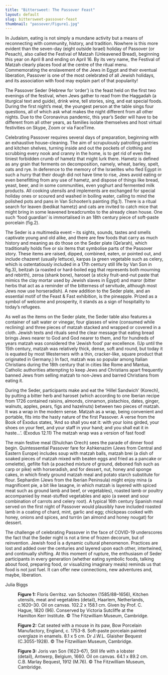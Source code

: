 ```yaml
---
title: "Bittersweet: The Passover Feast"
layout: default
slug: bittersweet-passover-feast
thumbnail: "passover/Figure1.jpg"
---
```

In Judaism, eating is not simply a mundane activity but a means of reconnecting with community, history, and tradition.  Nowhere is this more evident than the seven-day (eight outside Israel) holiday of Passover (or Pesach), also called the Festival of Matzah (Unleavened Bread), beginning this year on April 8 and ending on April 16.  By its very name, the Festival of Matzah clearly places food at the centre of the ritual menu.  Commemorating the enslavement of the Jews in Egypt and their eventual liberation, Passover is one of the most celebrated of all Jewish holidays, and its association with food may explain part of that popularity!  

The Passover Seder (Hebrew for ‘order’) is the feast held on the first two evenings of the festival, when Jews gather to read from the Haggadah (a liturgical text and guide), drink wine, tell stories, sing, and eat special foods.  During the first night’s meal, the youngest person at the table sings four questions, all of which ask what makes the night different from all other nights.  Due to the Coronavirus pandemic, this year’s Seder will have to be different from all other years, as families isolate themselves and host virtual festivities on Skype, Zoom or via FaceTime.

Celebrating Passover requires several days of preparation, beginning with an exhaustive house-cleaning.  The aim of scrupulously patrolling pantries and kitchen shelves, turning inside and out the pockets of clothing and scrubbing every nook and cranny in the home, is to get rid of even the tiniest forbidden crumb of hametz that might lurk there.  Hametz is defined as any grain that ferments on decomposition, namely, wheat, barley, spelt, oats and rye.  In deference to the memory of the Israelites who fled Egypt in such a hurry that their dough did not have time to rise, Jews avoid eating or even benefitting from any use of hametz, and dispose of things like bread, yeast, beer, and in some communities, even yoghurt and fermented milk products.  All cooking utensils and implements are exchanged for special holiday ones or scoured and washed in boiling water, calling to mind the polished pots and pans in Van Schooten’s painting (fig.1).  There is a ritual search for leaven (bedikat hametz) and cats are invited to catch mice that might bring in some leavened breadcrumbs to the already clean house.  One such ‘food guardian’ is immortalised in an 18th century piece of soft-paste porcelain (fig.2).

The Seder is a multimedia event – its sights, sounds, tastes and smells captivate young and old alike, and there are few foods that carry as much history and meaning as do those on the Seder plate (Qe’arah), which traditionally holds five or six items that symbolise parts of the Passover story.  These items are raised, dipped, combined, eaten, or pointed out, and include chazeret (usually lettuce), karpas (a green vegetable such as celery, which is ostentatiously included in a 17th century still life by Van Son in fig.3), beitzah (a roasted or hard-boiled egg that represents both mourning and rebirth), zeroa (shank bone), haroset (a sticky fruit-and-nut paste that mimics the clay mortar used by Jewish slaves in Egypt) and maror (bitter herbs that act as a reminder of the bitterness of servitude, although most Jews now use horseradish).  A new addition to the Seder plate, and an essential motif of the Feast & Fast exhibition, is the pineapple.  Prized as a symbol of welcome and prosperity, it stands as a sign of hospitality to today’s refugees.

As well as the items on the Seder plate, the Seder table also features a container of salt water or vinegar, four glasses of wine (consumed while reclining) and three pieces of matzah stacked and wrapped or covered in a cloth.  Jewish texts and rituals send the clear message that eating bread brings Jews nearer to God and God nearer to them, and for hundreds of years matzah was considered the ‘Jewish food’ par excellence.  (Up until the 15th century, matzah was relatively thick, dense, soft and round, but today it is equated by most Westerners with a thin, cracker-like, square product that originated in Germany.)   In fact, matzah was so popular among Italian Christians during the 18th century that in cities like Rome and Mantua, Catholic authorities attempting to keep Jews and Christians apart frequently banned Jews from selling matzah to non-Jews and barred Christians from eating it.  

During the Seder, participants make and eat the ‘Hillel Sandwich’ (Korech), by putting a bitter herb and haroset (which according to one Iberian recipe from 1726 contained raisins, almonds, cinnamon, pistachios, dates, ginger, walnuts, apples, pears, figs and hazelnuts) between two pieces of matzah.  It was a wrap in the modern sense.  Matzah as a wrap, being convenient and portable, fits into the hasty nature of the first Passover.  A verse from the Book of Exodus states, ‘And so shall you eat it: with your loins girded, your shoes on your feet, and your staff in your hand; and you shall eat it in haste…’. (Exodus 12.11) The matzah wrap was a version of fast food!

The main festive meal (Shulchan Orech) sees the parade of dinner food begin.  Quintessential Passover fare for Ashkenazim (Jews from Central and Eastern Europe) includes soup with matzah balls, matzah brei (a dish of soaked pieces of matzah mixed with beaten eggs and fried as a pancake or omelette), gefilte fish (a poached mixture of ground, deboned fish such as carp or pike) with horseradish, and for dessert, nut, honey and sponge cakes, in which finely ground matzah meal and potato starch substitute for flour.  Sephardim (Jews from the Iberian Peninsula) might enjoy mina (a magnificent pie, a bit like lasagne, in which matzah is layered with spiced meat such as ground lamb and beef, or vegetables), roasted lamb or poultry accompanied by meat-stuffed vegetables and apio (a sweet and sour combination of carrots and celery root).  A typical 16th  century Spanish meal served on the first night of Passover would plausibly have included roasted lamb in a coating of chard, mint, garlic and egg; chickpeas cooked with honey, onions and spices, and turrón (an almond and honey nougat) for dessert.  

The challenge of celebrating Passover in the face of COVID-19 underscores the fact that the Seder night is not a time of frozen decorum, but of reinvention.  Jewish food is a dynamic cultural phenomenon.  Practices are lost and added over the centuries and layered upon each other, intertwined, and continually shifting.   At this moment of rupture, the enthusiasm of Seder participants in every generation (whether eating symbolic foods, talking about food, preparing food, or visualizing imaginary meals) reminds us that food is not just fuel.  It can offer new connections, new adventures and, maybe, liberation.  

Julia Biggs

<figure class="figure col-md-12">
  <img src="/images/passover/Figure1.jpg" class="figure-img img-fluid rounded" alt="">
  <figcaption class="figure-caption">
    <strong>Figure 1:</strong> Floris Gerritsz. van Schooten (1585/88–1656), Kitchen utensils, meat and vegetables (detail), Haarlem, Netherlands, c.1620–30. Oil on canvas. 102.2 x 158.1 cm. Given by Prof. C. Hague, 1820 (96).  Conserved by Victoria Sutcliffe at the Hamilton Kerr Institute. © The Fitzwilliam Museum, Cambridge.
  </figcaption>
</figure>


<figure class="figure col-md-12">
<img src="/images/passover/Figure2.jpg" class="figure-img img-fluid rounded" alt="">
<figcaption class="figure-caption">
  <strong>Figure 2:</strong> Cat seated with a mouse in its paw, Bow Porcelain Manufactory, England, c. 1753-8.  Soft-paste porcelain painted overglaze in enamels. 8.1 x 5 cm.  Dr J.W.L. Glaisher Bequest (C.3055-1928). © The Fitzwilliam Museum, Cambridge.
</figcaption>
</figure>

<figure class="figure col-md-12">
<img src="/images/passover/Figure3.jpg" class="figure-img img-fluid rounded" alt="">
<figcaption class="figure-caption">
  <strong>Figure 3:</strong> Joris van Son (1623–67), Still life with a lobster (detail), Antwerp, Belgium, 1660. Oil on canvas. 64.1 x 89.2 cm. C.B. Marlay Bequest, 1912 (M.76). © The Fitzwilliam Museum, Cambridge.
</figcaption>
</figure>
